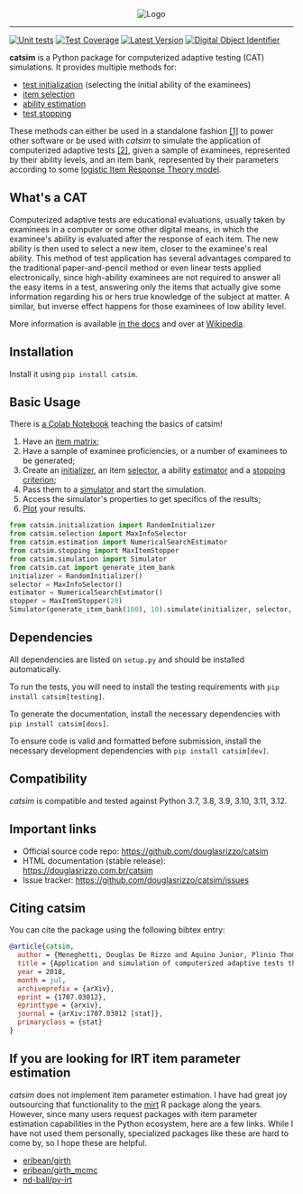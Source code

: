 <p align="center">
  <img src="sphinx/logo_text.svg?sanitize=true" alt="Logo" />
</p>

------------------------------------------------------------------------
[![Unit tests](https://github.com/douglasrizzo/catsim/actions/workflows/test-on-push.yml/badge.svg)](https://github.com/douglasrizzo/catsim/actions/workflows/test-on-push.yml)
[![Test Coverage](https://coveralls.io/repos/github/douglasrizzo/catsim/badge.svg?branch=master)](https://coveralls.io/github/douglasrizzo/catsim?branch=master)
[![Latest Version](https://badge.fury.io/py/catsim.svg)](https://badge.fury.io/py/catsim)
[![Digital Object Identifier](https://zenodo.org/badge/doi/10.5281/zenodo.46420.svg)](http://dx.doi.org/10.5281/zenodo.46420)

**catsim** is a Python package for computerized adaptive testing (CAT)
simulations. It provides multiple methods for:

- [test initialization](https://douglasrizzo.com.br/catsim/initialization.html) (selecting the initial ability of the examinees)
- [item selection](https://douglasrizzo.com.br/catsim/selection.html)
- [ability estimation](https://douglasrizzo.com.br/catsim/estimation.html)
- [test stopping](https://douglasrizzo.com.br/catsim/stopping.html)

These methods can either be used in a standalone fashion [[1]](https://douglasrizzo.com.br/catsim/introduction.html#autonomous-usage) to power other software or be used with *catsim* to simulate the application of computerized adaptive tests [[2]](https://douglasrizzo.com.br/catsim/introduction.html#running-simulations), given a sample of examinees, represented by their ability levels, and an item bank, represented by their parameters according to some [logistic Item Response Theory model](https://douglasrizzo.com.br/catsim/introduction.html#item-response-theory-models).

## What's a CAT

Computerized adaptive tests are educational evaluations, usually taken by examinees in a computer or some other digital means, in which the examinee's ability is evaluated after the response of each item. The new ability is then used to select a new item, closer to the examinee's real ability. This method of test application has several advantages compared to the traditional paper-and-pencil method or even linear tests applied electronically, since high-ability examinees are not required to answer all the easy items in a test, answering only the items that actually give some information regarding his or hers true knowledge of the subject at matter. A similar, but inverse effect happens for those examinees of low ability level.

More information is available [in the docs](https://douglasrizzo.com.br/catsim/introduction.html) and over at [Wikipedia](https://en.wikipedia.org/wiki/Computerized_adaptive_testing).

## Installation

Install it using `pip install catsim`.

## Basic Usage

There is [a Colab Notebook](https://colab.research.google.com/drive/14zEWoDudBCXF0NO-qgzoQpWUGBcJ2lPH?usp=sharing) teaching the basics of catsim!

1. Have an [item matrix](https://douglasrizzo.com.br/catsim/item_matrix.html);
2. Have a sample of examinee proficiencies, or a number of examinees to be generated;
3. Create an [initializer](https://douglasrizzo.com.br/catsim/initialization.html),
    an item [selector](https://douglasrizzo.com.br/catsim/selection.html), a
    ability [estimator](https://douglasrizzo.com.br/catsim/estimation.html)
    and a [stopping criterion](https://douglasrizzo.com.br/catsim/stopping.html);
4. Pass them to a [simulator](https://douglasrizzo.com.br/catsim/simulation.html)
    and start the simulation.
5. Access the simulator's properties to get specifics of the results;
6. [Plot](https://douglasrizzo.com.br/catsim/plot.html) your results.

```python
from catsim.initialization import RandomInitializer
from catsim.selection import MaxInfoSelector
from catsim.estimation import NumericalSearchEstimator
from catsim.stopping import MaxItemStopper
from catsim.simulation import Simulator
from catsim.cat import generate_item_bank
initializer = RandomInitializer()
selector = MaxInfoSelector()
estimator = NumericalSearchEstimator()
stopper = MaxItemStopper(20)
Simulator(generate_item_bank(100), 10).simulate(initializer, selector, estimator, stopper)
```

## Dependencies

All dependencies are listed on `setup.py` and should be installed automatically.

To run the tests, you will need to install the testing requirements with `pip install catsim[testing]`.

To generate the documentation, install the necessary dependencies with `pip install catsim[docs]`.

To ensure code is valid and formatted before submission, install the necessary development dependencies with `pip install catsim[dev]`.

## Compatibility

*catsim* is compatible and tested against Python 3.7, 3.8, 3.9, 3.10, 3.11, 3.12.

## Important links

- Official source code repo: <https://github.com/douglasrizzo/catsim>
- HTML documentation (stable release):
    <https://douglasrizzo.com.br/catsim>
- Issue tracker: <https://github.com/douglasrizzo/catsim/issues>

## Citing catsim

You can cite the package using the following bibtex entry:

```bibtex
@article{catsim,
  author = {Meneghetti, Douglas De Rizzo and Aquino Junior, Plinio Thomaz},
  title = {Application and simulation of computerized adaptive tests through the package catsim},
  year = 2018,
  month = jul,
  archiveprefix = {arXiv},
  eprint = {1707.03012},
  eprinttype = {arxiv},
  journal = {arXiv:1707.03012 [stat]},
  primaryclass = {stat}
}
```

## If you are looking for IRT item parameter estimation

*catsim* does not implement item parameter estimation. I have had great joy outsourcing that functionality to the [mirt](https://cran.r-project.org/web//packages/mirt/) R package along the years. However, since many users request packages with item parameter estimation capabilities in the Python ecosystem, here are a few links. While I have not used them personally, specialized packages like these are hard to come by, so I hope these are helpful.

- [eribean/girth](https://github.com/eribean/girth)
- [eribean/girth_mcmc](https://github.com/eribean/girth_mcmc)
- [nd-ball/py-irt](https://github.com/nd-ball/py-irt)
